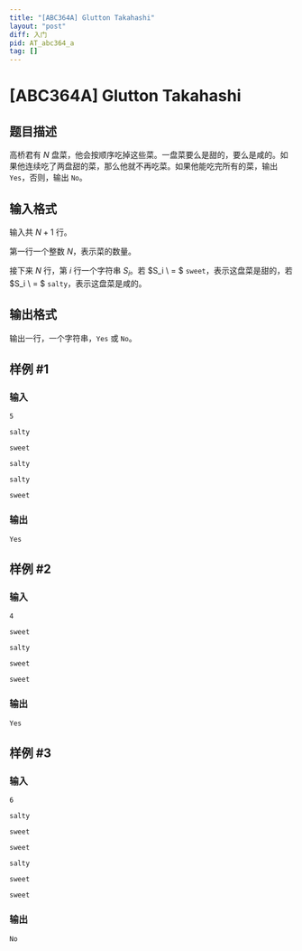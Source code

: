 ```yaml
---
title: "[ABC364A] Glutton Takahashi"
layout: "post"
diff: 入门
pid: AT_abc364_a
tag: []
---
```


# [ABC364A] Glutton Takahashi

## 题目描述

高桥君有 $N$ 盘菜，他会按顺序吃掉这些菜。一盘菜要么是甜的，要么是咸的。如果他连续吃了两盘甜的菜，那么他就不再吃菜。如果他能吃完所有的菜，输出 `Yes`，否则，输出 `No`。

## 输入格式

输入共 $N+1$ 行。

第一行一个整数 $N$，表示菜的数量。

接下来 $N$ 行，第 $i$ 行一个字符串 $S_i$。若 $S_i \ = $ `sweet`，表示这盘菜是甜的，若 $S_i \ = $ `salty`，表示这盘菜是咸的。

## 输出格式

输出一行，一个字符串，`Yes` 或 `No`。

## 样例 #1

### 输入

```
5
salty
sweet
salty
salty
sweet
```

### 输出

```
Yes
```

## 样例 #2

### 输入

```
4
sweet
salty
sweet
sweet
```

### 输出

```
Yes
```

## 样例 #3

### 输入

```
6
salty
sweet
sweet
salty
sweet
sweet
```

### 输出

```
No
```

